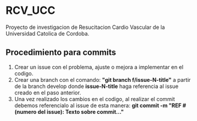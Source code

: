 # RCV_UCC
Proyecto de investigacion de Resucitacion Cardio Vascular de la Universidad Catolica de Cordoba.

## Procedimiento para commits
1. Crear un issue con el problema, ajuste o mejora a implementar en el codigo.
2. Crear una branch con el comando: **"git branch f/issue-N-title"** a partir de la branch develop donde **issue-N-title** haga referencia al issue creado en el paso anterior.
3. Una vez realizado los cambios en el codigo, al realizar el commit debemos referencialo al issue de esta manera: **git commit -m "REF #(numero del issue): Texto sobre commit..."**
